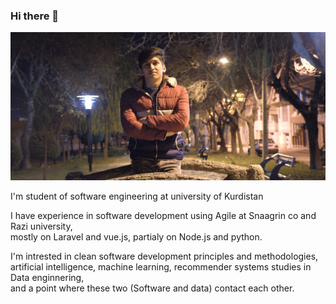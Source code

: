 ### Hi there 👋

<p align="center">
  <img src="https://github.com/faramarzQ/faramarzq/blob/main/20201128_114236.jpg">
</p>

I'm student of software engineering at university of Kurdistan

I have experience in software development using Agile at Snaagrin co and Razi university,   
mostly on Laravel and vue.js, partialy on Node.js and python.

I'm intrested in clean software development principles and methodologies,    
artificial intelligence, machine learning, recommender systems studies in Data enginnering,   
and a point where these two (Software and data) contact each other.   
